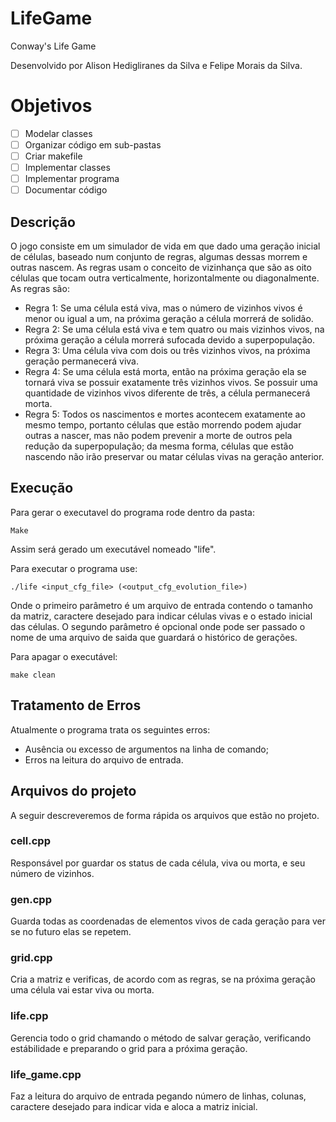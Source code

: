 # LifeGame
Conway's Life Game

Desenvolvido por Alison Hedigliranes da Silva e Felipe Morais da Silva.

# Objetivos
 
 - [ ] Modelar classes
 - [ ] Organizar código em sub-pastas
 - [ ] Criar makefile
 - [ ] Implementar classes
 - [ ] Implementar programa
 - [ ] Documentar código

## Descrição

O jogo consiste em um simulador de vida em que dado uma geração inicial de células, baseado
num conjunto de regras, algumas dessas morrem e outras nascem. As regras usam o conceito de
vizinhança que são as oito células que tocam outra verticalmente, horizontalmente ou diagonalmente.
As regras são:
- Regra 1: Se uma célula está viva, mas o número de vizinhos vivos é menor ou igual
a um, na próxima geração a célula morrerá de solidão.
- Regra 2: Se uma célula está viva e tem quatro ou mais vizinhos vivos, na próxima
geração a célula morrerá sufocada devido a superpopulação.
- Regra 3: Uma célula viva com dois ou três vizinhos vivos, na próxima geração
permanecerá viva.
- Regra 4: Se uma célula está morta, então na próxima geração ela se tornará viva
se possuir exatamente três vizinhos vivos. Se possuir uma quantidade de vizinhos
vivos diferente de três, a célula permanecerá morta.
- Regra 5: Todos os nascimentos e mortes acontecem exatamente ao mesmo tempo,
portanto células que estão morrendo podem ajudar outras a nascer, mas não podem
prevenir a morte de outros pela redução da superpopulação; da mesma forma, células
que estão nascendo não irão preservar ou matar células vivas na geração anterior.

## Execução

Para gerar o executavel do programa rode dentro da pasta:

```
Make
```
Assim será gerado um executável nomeado "life".

Para executar o programa use:

```
./life <input_cfg_file> (<output_cfg_evolution_file>)
```

Onde o primeiro parâmetro é um arquivo de entrada contendo o tamanho da matriz,
caractere desejado para indicar células vivas e o estado inicial das células.
O segundo parâmetro é opcional onde pode ser passado o nome de uma arquivo de saida
que guardará o histórico de gerações.

Para apagar o executável:

```
make clean
```

## Tratamento de Erros

Atualmente o programa trata os seguintes erros:

- Ausência ou excesso de argumentos na linha de comando;
- Erros na leitura do arquivo de entrada.

## Arquivos do projeto

A seguir descreveremos de forma rápida os arquivos que estão no projeto. 

### cell.cpp

Responsável por guardar os status de cada célula, viva ou morta, e seu número de vizinhos.

### gen.cpp

Guarda todas as coordenadas de elementos vivos de cada geração para ver se no futuro elas se repetem.

### grid.cpp

Cria a matriz e verificas, de acordo com as regras, se na próxima geração uma célula vai estar viva ou morta.

### life.cpp

Gerencia todo o grid chamando o método de salvar geração, verificando estábilidade e preparando o grid para
a próxima geração.

### life_game.cpp

Faz a leitura do arquivo de entrada pegando número de linhas, colunas, caractere desejado para indicar vida e
aloca a matriz inicial.